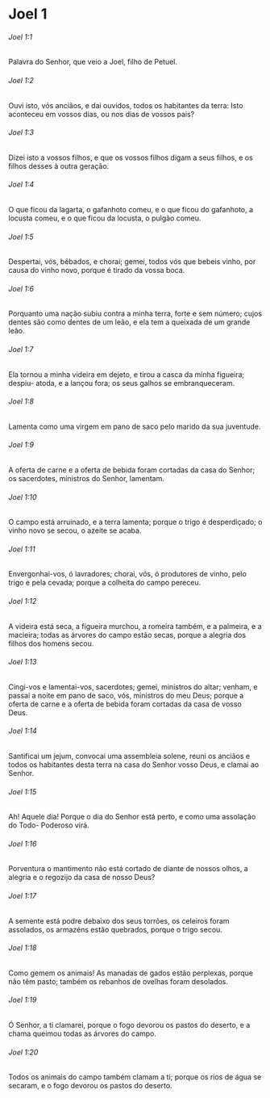 # Joel 1

###### Joel 1:1

Palavra do Senhor, que veio a Joel, filho de Petuel.

###### Joel 1:2

Ouvi isto, vós anciãos, e dai ouvidos, todos os habitantes da terra: Isto aconteceu em vossos dias, ou nos dias de vossos pais?

###### Joel 1:3

Dizei isto a vossos filhos, e que os vossos filhos digam a seus filhos, e os filhos desses à outra geração.

###### Joel 1:4

O que ficou da lagarta, o gafanhoto comeu, e o que ficou do gafanhoto, a locusta comeu, e o que ficou da locusta, o pulgão comeu.

###### Joel 1:5

Despertai, vós, bêbados, e chorai; gemei, todos vós que bebeis vinho, por causa do vinho novo, porque é tirado da vossa boca.

###### Joel 1:6

Porquanto uma nação subiu contra a minha terra, forte e sem número; cujos dentes são como dentes de um leão, e ela tem a queixada de um grande leão.

###### Joel 1:7

Ela tornou a minha videira em dejeto, e tirou a casca da minha figueira; despiu- atoda, e a lançou fora; os seus galhos se embranqueceram.

###### Joel 1:8

Lamenta como uma virgem em pano de saco pelo marido da sua juventude.

###### Joel 1:9

A oferta de carne e a oferta de bebida foram cortadas da casa do Senhor; os sacerdotes, ministros do Senhor, lamentam.

###### Joel 1:10

O campo está arruinado, e a terra lamenta; porque o trigo é desperdiçado; o vinho novo se secou, o azeite se acaba.

###### Joel 1:11

Envergonhai-vos, ó lavradores; chorai, vós, ó produtores de vinho, pelo trigo e pela cevada; porque a colheita do campo pereceu.

###### Joel 1:12

A videira está seca, a figueira murchou, a romeira também, e a palmeira, e a macieira; todas as árvores do campo estão secas, porque a alegria dos filhos dos homens secou.

###### Joel 1:13

Cingi-vos e lamentai-vos, sacerdotes; gemei, ministros do altar; venham, e passai a noite em pano de saco, vós, ministros do meu Deus; porque a oferta de carne e a oferta de bebida foram cortadas da casa de vosso Deus.

###### Joel 1:14

Santificai um jejum, convocai uma assembleia solene, reuni os anciãos e todos os habitantes desta terra na casa do Senhor vosso Deus, e clamai ao Senhor.

###### Joel 1:15

Ah! Aquele dia! Porque o dia do Senhor está perto, e como uma assolação do Todo- Poderoso virá.

###### Joel 1:16

Porventura o mantimento não está cortado de diante de nossos olhos, a alegria e o regozijo da casa de nosso Deus?

###### Joel 1:17

A semente está podre debaixo dos seus torrões, os celeiros foram assolados, os armazéns estão quebrados, porque o trigo secou.

###### Joel 1:18

Como gemem os animais! As manadas de gados estão perplexas, porque não têm pasto; também os rebanhos de ovelhas foram desolados.

###### Joel 1:19

Ó Senhor, a ti clamarei, porque o fogo devorou os pastos do deserto, e a chama queimou todas as árvores do campo.

###### Joel 1:20

Todos os animais do campo também clamam a ti; porque os rios de água se secaram, e o fogo devorou os pastos do deserto.

